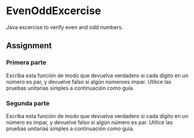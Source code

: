 # EvenOddExcercise
Java excercise to verify even and odd numbers.

## Assignment
### Primera parte
Escriba esta función de modo que devuelva verdadero si cada dígito en un número es par, y devuelve falso si algún númeroes impar.
Utilice las pruebas unitarias simples a continuación como guía.

### Segunda parte
Escriba esta función de modo que devuelva verdadero si cada dígito en un número es impar, y devuelve falso si algún número es par.
Utilice las pruebas unitarias simples a continuación como guía.
